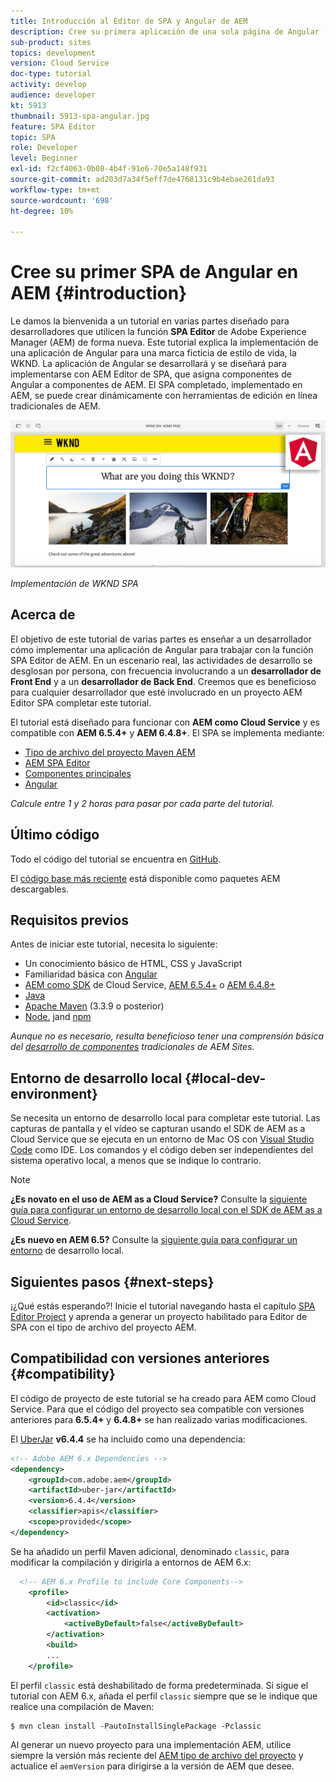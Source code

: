 ```yaml
---
title: Introducción al Editor de SPA y Angular de AEM
description: Cree su primera aplicación de una sola página de Angular (SPA) que se pueda editar en Adobe Experience Manager, AEM con la SPA WKND. Obtenga información sobre cómo crear una SPA con el marco de Angular JS con AEM SPA Editor. Este tutorial en varias partes explica la implementación de una aplicación de Angular para una marca ficticia de estilo de vida, la WKND. El tutorial cubre la creación de extremo a extremo del SPA y la integración con AEM.
sub-product: sites
topics: development
version: Cloud Service
doc-type: tutorial
activity: develop
audience: developer
kt: 5913
thumbnail: 5913-spa-angular.jpg
feature: SPA Editor
topic: SPA
role: Developer
level: Beginner
exl-id: f2cf4063-0b08-4b4f-91e6-70e5a148f931
source-git-commit: ad203d7a34f5eff7de4768131c9b4ebae261da93
workflow-type: tm+mt
source-wordcount: '698'
ht-degree: 10%

---
```


# Cree su primer SPA de Angular en AEM {#introduction}

Le damos la bienvenida a un tutorial en varias partes diseñado para desarrolladores que utilicen la función **SPA Editor** de Adobe Experience Manager (AEM) de forma nueva. Este tutorial explica la implementación de una aplicación de Angular para una marca ficticia de estilo de vida, la WKND. La aplicación de Angular se desarrollará y se diseñará para implementarse con AEM Editor de SPA, que asigna componentes de Angular a componentes de AEM. El SPA completado, implementado en AEM, se puede crear dinámicamente con herramientas de edición en línea tradicionales de AEM.

![SPA final implementado](assets/wknd-spa-implementation.png)

*Implementación de WKND SPA*

## Acerca de

El objetivo de este tutorial de varias partes es enseñar a un desarrollador cómo implementar una aplicación de Angular para trabajar con la función SPA Editor de AEM. En un escenario real, las actividades de desarrollo se desglosan por persona, con frecuencia involucrando a un **desarrollador de Front End** y a un **desarrollador de Back End**. Creemos que es beneficioso para cualquier desarrollador que esté involucrado en un proyecto AEM Editor SPA completar este tutorial.

El tutorial está diseñado para funcionar con **AEM como Cloud Service** y es compatible con **AEM 6.5.4+** y **AEM 6.4.8+**. El SPA se implementa mediante:

* [Tipo de archivo del proyecto Maven AEM](https://experienceleague.adobe.com/docs/experience-manager-core-components/using/developing/archetype/overview.html)
* [AEM SPA Editor](https://experienceleague.adobe.com/docs/experience-manager-65/developing/headless/spas/spa-walkthrough.html#content-editing-experience-with-spa)
* [Componentes principales](https://experienceleague.adobe.com/docs/experience-manager-core-components/using/introduction.html?lang=es)
* [Angular](https://angular.io/)

*Calcule entre 1 y 2 horas para pasar por cada parte del tutorial.*

## Último código

Todo el código del tutorial se encuentra en [GitHub](https://github.com/adobe/aem-guides-wknd-spa).

El [código base más reciente](https://github.com/adobe/aem-guides-wknd-spa/releases) está disponible como paquetes AEM descargables.

## Requisitos previos

Antes de iniciar este tutorial, necesita lo siguiente:

* Un conocimiento básico de HTML, CSS y JavaScript
* Familiaridad básica con [Angular](https://angular.io/)
* [AEM como SDK](https://experienceleague.adobe.com/docs/experience-manager-learn/cloud-service/local-development-environment-set-up/aem-runtime.html#download-the-aem-as-a-cloud-service-sdk) de Cloud Service,  [AEM 6.5.4+](https://helpx.adobe.com/experience-manager/aem-releases-updates.html#65) o  [AEM 6.4.8+](https://helpx.adobe.com/experience-manager/aem-releases-updates.html#64)
* [Java](https://downloads.experiencecloud.adobe.com/content/software-distribution/en/general.html)
* [Apache Maven](https://maven.apache.org/) (3.3.9 o posterior)
* [Node.](https://nodejs.org/en/) jand  [npm](https://www.npmjs.com/)

*Aunque no es necesario, resulta beneficioso tener una comprensión básica del  [desarrollo de componentes](https://experienceleague.adobe.com/docs/experience-manager-learn/getting-started-wknd-tutorial-develop/overview.html) tradicionales de AEM Sites.*

## Entorno de desarrollo local {#local-dev-environment}

Se necesita un entorno de desarrollo local para completar este tutorial. Las capturas de pantalla y el vídeo se capturan usando el SDK de AEM as a Cloud Service que se ejecuta en un entorno de Mac OS con [Visual Studio Code](https://code.visualstudio.com/) como IDE. Los comandos y el código deben ser independientes del sistema operativo local, a menos que se indique lo contrario.

>[!NOTE]
>
> **¿Es novato en el uso de AEM as a Cloud Service?** Consulte la [siguiente guía para configurar un entorno de desarrollo local con el SDK de AEM as a Cloud Service](https://experienceleague.adobe.com/docs/experience-manager-learn/cloud-service/local-development-environment-set-up/overview.html).
>
> **¿Es nuevo en AEM 6.5?** Consulte la  [siguiente guía para configurar un entorno](https://experienceleague.adobe.com/docs/experience-manager-learn/foundation/development/set-up-a-local-aem-development-environment.html) de desarrollo local.

## Siguientes pasos {#next-steps}

¡¿Qué estás esperando?! Inicie el tutorial navegando hasta el capítulo [SPA Editor Project](create-project.md) y aprenda a generar un proyecto habilitado para Editor de SPA con el tipo de archivo del proyecto AEM.

## Compatibilidad con versiones anteriores {#compatibility}

El código de proyecto de este tutorial se ha creado para AEM como Cloud Service. Para que el código del proyecto sea compatible con versiones anteriores para **6.5.4+** y **6.4.8+** se han realizado varias modificaciones.

El [UberJar](https://experienceleague.adobe.com/docs/experience-manager-65/developing/devtools/ht-projects-maven.html#what-is-the-uberjar) **v6.4.4** se ha incluido como una dependencia:

```xml
<!-- Adobe AEM 6.x Dependencies -->
<dependency>
    <groupId>com.adobe.aem</groupId>
    <artifactId>uber-jar</artifactId>
    <version>6.4.4</version>
    <classifier>apis</classifier>
    <scope>provided</scope>
</dependency>
```

Se ha añadido un perfil Maven adicional, denominado `classic`, para modificar la compilación y dirigirla a entornos de AEM 6.x:

```xml
  <!-- AEM 6.x Profile to include Core Components-->
    <profile>
        <id>classic</id>
        <activation>
            <activeByDefault>false</activeByDefault>
        </activation>
        <build>
        ...
    </profile>
```

El perfil `classic` está deshabilitado de forma predeterminada. Si sigue el tutorial con AEM 6.x, añada el perfil `classic` siempre que se le indique que realice una compilación de Maven:

```shell
$ mvn clean install -PautoInstallSinglePackage -Pclassic
```

Al generar un nuevo proyecto para una implementación AEM, utilice siempre la versión más reciente del [AEM tipo de archivo del proyecto](https://github.com/adobe/aem-project-archetype) y actualice el `aemVersion` para dirigirse a la versión de AEM que desee.
